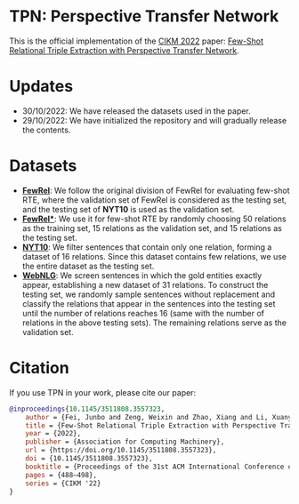 # TPN: Perspective Transfer Network

This is the official implementation of the [CIKM 2022](https://www.cikm2022.org/) paper: [Few-Shot Relational Triple Extraction with Perspective Transfer Network](https://dl.acm.org/doi/10.1145/3511808.3557323).

# Updates
- 30/10/2022: We have released the datasets used in the paper.
- 29/10/2022: We have initialized the repository and will gradually release the contents.

# Datasets
- **<u>[FewRel](datasets/fewrel/)</u>**: We follow the original division of FewRel for
evaluating few-shot RTE, where the validation set of FewRel is considered as the testing set, and the testing set of **NYT10** is used as the validation set.
- **<u>[FewRel*](datasets/fewrel_star/)</u>**: We use it for few-shot RTE by randomly choosing 50 relations as the training set, 15 relations as the validation set, and 15 relations as the testing
set.
- **<u>[NYT10](datasets/nyt10/)</u>**: We filter sentences that contain only one relation, forming a dataset of 16 relations. Since this dataset contains few relations, we use the entire dataset as the testing set.
- **<u>[WebNLG](datasets/webnlg/)</u>**: We screen sentences in which the gold entities exactly appear, establishing a new dataset of 31 relations. To construct the testing set, we randomly sample sentences without replacement and classify the relations that appear in the sentences into the testing set until the number of relations reaches 16 (same with the number of relations in the above testing sets). The remaining relations serve as the validation set.

# Citation
If you use TPN in your work, please cite our paper:
```bibtex
@inproceedings{10.1145/3511808.3557323,
    author = {Fei, Junbo and Zeng, Weixin and Zhao, Xiang and Li, Xuanyi and Xiao, Weidong},
    title = {Few-Shot Relational Triple Extraction with Perspective Transfer Network},
    year = {2022},
    publisher = {Association for Computing Machinery},
    url = {https://doi.org/10.1145/3511808.3557323},
    doi = {10.1145/3511808.3557323},
    booktitle = {Proceedings of the 31st ACM International Conference on Information &amp; Knowledge Management},
    pages = {488–498},
    series = {CIKM '22}
}
```
